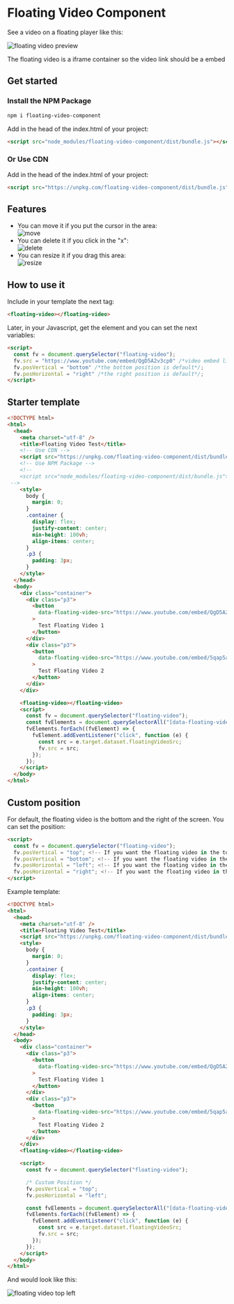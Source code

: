 # Floating Video Component

See a video on a floating player like this:

![floating video preview](https://gitlab.com/RHRivasG/floating-video-component/-/raw/main/docs/be78a8688f3845188823a54c2e7f3b91.png)

The floating video is a iframe container so the video link should be a embed

## Get started


### Install the NPM Package

```bash
npm i floating-video-component
```

Add in the head of the index.html of your project:

```html
<script src="node_modules/floating-video-component/dist/bundle.js"></script>
```

### Or Use CDN

Add in the head of the index.html of your project:

```html
<script src="https://unpkg.com/floating-video-component/dist/bundle.js"></script>
```

## Features

- You can move it if you put the cursor in the area: <br /> 
![move](https://gitlab.com/RHRivasG/floating-video-component/-/raw/main/docs/d4e7d68ffed44d9ea337265a6c1b9db7.png) <br /> 
- You can delete it if you click in the "x":  <br /> 
  ![delete](https://gitlab.com/RHRivasG/floating-video-component/-/raw/main/docs/4060a1be932248b6ad0b2df8f6189528.png)  <br /> 
- You can resize it if you drag this area:  <br /> 
  ![resize](https://gitlab.com/RHRivasG/floating-video-component/-/raw/main/docs/4c0e77a3716c4ea2812bb945d53a8715.png)  <br /> 

## How to use it

Include in your template the next tag:

```html
<floating-video></floating-video>
```

Later, in your Javascript, get the element and you can set the next variables:

```html
<script>
  const fv = document.querySelector("floating-video");
  fv.src = "https://www.youtube.com/embed/QgD5A2v3cp0" /*video embed link*/;
  fv.posVertical = "bottom" /*the bottom position is default*/;
  fv.posHorizontal = "right" /*the right position is default*/;
</script>
```

## Starter template

```html
<!DOCTYPE html>
<html>
  <head>
    <meta charset="utf-8" />
    <title>Floating Video Test</title>
    <!-- Use CDN -->
    <script src="https://unpkg.com/floating-video-component/dist/bundle.js"></script>
    <!-- Use NPM Package -->
    <!-- 
    <script src="node_modules/floating-video-component/dist/bundle.js"></script>
 -->
    <style>
      body {
        margin: 0;
      }
      .container {
        display: flex;
        justify-content: center;
        min-height: 100vh;
        align-items: center;
      }
      .p3 {
        padding: 3px;
      }
    </style>
  </head>
  <body>
    <div class="container">
      <div class="p3">
        <button
          data-floating-video-src="https://www.youtube.com/embed/QgD5A2v3cp0"
        >
          Test Floating Video 1
        </button>
      </div>
      <div class="p3">
        <button
          data-floating-video-src="https://www.youtube.com/embed/5qap5aO4i9A"
        >
          Test Floating Video 2
        </button>
      </div>
    </div>

    <floating-video></floating-video>
    <script>
      const fv = document.querySelector("floating-video");
      const fvElements = document.querySelectorAll("[data-floating-video-src]");
      fvElements.forEach((fvElement) => {
        fvElement.addEventListener("click", function (e) {
          const src = e.target.dataset.floatingVideoSrc;
          fv.src = src;
        });
      });
    </script>
  </body>
</html>
```

## Custom position

For default, the floating video is the bottom and the right of the screen. You can set the position:

```html
<script>
  const fv = document.querySelector("floating-video");
  fv.posVertical = "top"; <!-- If you want the floating video in the top of the screen -->
  fv.posVertical = "bottom"; <!-- If you want the floating video in the bottom of the screen -->
  fv.posHorizontal = "left"; <!-- If you want the floating video in the left of the screen -->
  fv.posHorizontal = "right"; <!-- If you want the floating video in the right of the screen -->
</script>
```

Example template:

```html
<!DOCTYPE html>
<html>
  <head>
    <meta charset="utf-8" />
    <title>Floating Video Test</title>
    <script src="https://unpkg.com/floating-video-component/dist/bundle.js"></script>
    <style>
      body {
        margin: 0;
      }
      .container {
        display: flex;
        justify-content: center;
        min-height: 100vh;
        align-items: center;
      }
      .p3 {
        padding: 3px;
      }
    </style>
  </head>
  <body>
    <div class="container">
      <div class="p3">
        <button
          data-floating-video-src="https://www.youtube.com/embed/QgD5A2v3cp0"
        >
          Test Floating Video 1
        </button>
      </div>
      <div class="p3">
        <button
          data-floating-video-src="https://www.youtube.com/embed/5qap5aO4i9A"
        >
          Test Floating Video 2
        </button>
      </div>
    </div>
    <floating-video></floating-video>

    <script>
      const fv = document.querySelector("floating-video");

      /* Custom Position */
      fv.posVertical = "top";
      fv.posHorizontal = "left";

      const fvElements = document.querySelectorAll("[data-floating-video-src]");
      fvElements.forEach((fvElement) => {
        fvElement.addEventListener("click", function (e) {
          const src = e.target.dataset.floatingVideoSrc;
          fv.src = src;
        });
      });
    </script>
  </body>
</html>
```

And would look like this:

![floating video top left](https://gitlab.com/RHRivasG/floating-video-component/-/raw/main/docs/cb72537a7b7e419f8a3a5f0ffff70f42.png)
